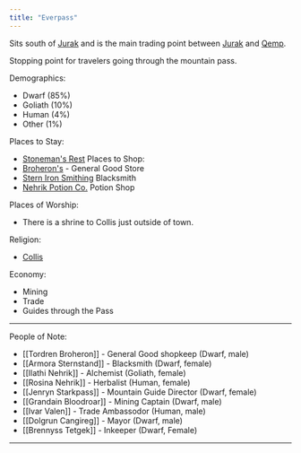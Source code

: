 ```yaml
---
title: "Everpass"
---
```


Sits south of [Jurak](Geography/Continents/Yenu/Cities/Jurak.md) and is the main trading point between [Jurak](Geography/Continents/Yenu/Cities/Jurak.md) and [Qemp](Geography/Continents/Yenu/Cities/Qemp.md). 

Stopping point for travelers going through the mountain pass. 

Demographics:
- Dwarf (85%)
- Goliath (10%)
- Human (4%)
- Other (1%)

Places to Stay:
 - [Stoneman's Rest](Shops%20And%20Inns/Stoneman's%20Rest.md)
Places to Shop:
 - [Broheron's](Shops%20And%20Inns/Broheron's.md) - General Good Store
 - [Stern Iron Smithing](Shops%20And%20Inns/Stern%20Iron%20Smithing.md) Blacksmith
 - [Nehrik Potion Co.](Shops%20And%20Inns/Nehrik%20Potion%20Co..md) Potion Shop

Places of Worship:
 - There is a shrine to Collis just outside of town. 
 
Religion:
 - [Collis](Religions/Gods/Collis.md)

Economy:
 - Mining
 - Trade
 - Guides through the Pass


---
People of Note:
 - [[Tordren Broheron]] - General Good shopkeep (Dwarf, male)
 - [[Armora Sternstand]] - Blacksmith (Dwarf, female)
 - [[Ilathi Nehrik]] - Alchemist (Goliath, female)
 - [[Rosina Nehrik]] - Herbalist (Human, female)
 - [[Jenryn Starkpass]] - Mountain Guide Director (Dwarf, female)
 - [[Grandain Bloodroar]] - Mining Captain (Dwarf, male)
 - [[Ivar Valen]] - Trade Ambassodor (Human, male)
 - [[Dolgrun Cangireg]] - Mayor (Dwarf, male)
 - [[Brennyss Tetgek]] - Inkeeper (Dwarf, Female)
 ---
 

